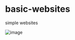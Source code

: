 # basic-websites
simple websites

![image](https://user-images.githubusercontent.com/85879627/179920134-11b47617-a308-4f37-b5fc-1e9210815fbb.png)
